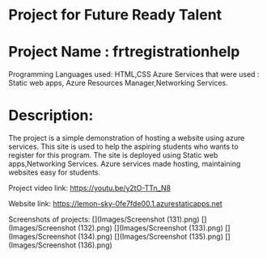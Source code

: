 # Project for Future Ready Talent

# Project Name : frtregistrationhelp
Programming Languages used: HTML,CSS
Azure Services that were used : Static web apps, Azure Resources Manager,Networking Services.

# Description:
 The project is a simple demonstration of hosting a website using azure services. This site is used to help the aspiring students who wants to register for this program.
 The site is deployed using Static web apps,Networking Services. 
 Azure services made hosting, maintaining websites easy for students.

 Project video link: https://youtu.be/y2tO-TTn_N8

 Website link: https://lemon-sky-0fe7fde00.1.azurestaticapps.net

 Screenshots of projects:
 [](Images/Screenshot (131).png)
 [](Images/Screenshot (132).png)
 [](Images/Screenshot (133).png)
 [](Images/Screenshot (134).png)
 [](Images/Screenshot (135).png)
 [](Images/Screenshot (136).png)
 

